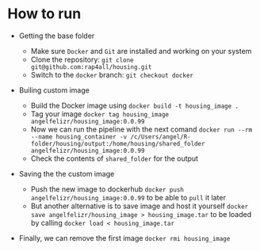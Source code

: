 # How to run

- Getting the base folder
  - Make sure `Docker` and `Git` are installed and working on your system
  - Clone the repository: `git clone git@github.com:rap4all/housing.git`
  - Switch to the `docker` branch: `git checkout docker`

- Builing custom image
  - Build the Docker image using `docker build -t housing_image .`
  - Tag your image `docker tag housing_image angelfelizr/housing_image:0.0.99`
  - Now we can run the pipeline with the next comand `docker run --rm --name housing_container -v /c/Users/angel/R-folder/housing/output:/home/housing/shared_folder angelfelizr/housing_image:0.0.99`
  - Check the contents of `shared_folder` for the output

- Saving the the custom image
  - Push the new image to dockerhub `docker push angelfelizr/housing_image:0.0.99` to be able to `pull` it later
  - But another alternative is to save image and host it yourself `docker save angelfelizr/housing_image > housing_image.tar` to be loaded by calling `docker load < housing_image.tar`

- Finally, we can remove the first image `docker rmi housing_image`
